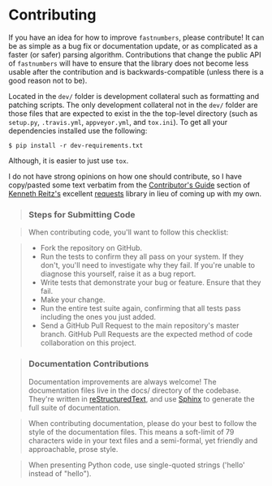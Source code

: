 # Contributing

If you have an idea for how to improve `fastnumbers`, please contribute! It can
be as simple as a bug fix or documentation update, or as complicated as a faster
(or safer) parsing algorithm. Contributions that change the public API of
`fastnumbers` will have to ensure that the library does not become
less usable after the contribution and is backwards-compatible (unless there is
a good reason not to be).

Located in the `dev/` folder is development collateral such as formatting and
patching scripts. The only development collateral not in the `dev/`
folder are those files that are expected to exist in the the top-level directory
(such as `setup.py`, `.travis.yml`, `appveyor.yml`, and `tox.ini`).
To get all your dependencies installed use the following:

```
$ pip install -r dev-requirements.txt
```

Although, it is easier to just use ``tox``.

I do not have strong opinions on how one should contribute, so
I have copy/pasted some text verbatim from the
[Contributor's Guide](http://docs.python-requests.org/en/latest/dev/contributing/) section of
[Kenneth Reitz's](http://docs.python-requests.org/en/latest/dev/contributing/)
excellent [requests](https://github.com/kennethreitz/requests) library in
lieu of coming up with my own.

> ### Steps for Submitting Code

> When contributing code, you'll want to follow this checklist:

> - Fork the repository on GitHub.
> -  Run the tests to confirm they all pass on your system.
     If they don't, you'll need to investigate why they fail.
     If you're unable to diagnose this yourself,
     raise it as a bug report.
> - Write tests that demonstrate your bug or feature. Ensure that they fail.
> - Make your change.
> - Run the entire test suite again, confirming that all tests pass including the
    ones you just added.
> - Send a GitHub Pull Request to the main repository's master branch.
    GitHub Pull Requests are the expected method of code collaboration on this project.

> ### Documentation Contributions
> Documentation improvements are always welcome! The documentation files live in the
  docs/ directory of the codebase. They're written in
  [reStructuredText](http://docutils.sourceforge.net/rst.html), and use
  [Sphinx](http://sphinx-doc.org/index.html)
  to generate the full suite of documentation.

> When contributing documentation, please do your best to follow the style of the
  documentation files. This means a soft-limit of 79 characters wide in your text
  files and a semi-formal, yet friendly and approachable, prose style.

> When presenting Python code, use single-quoted strings ('hello' instead of "hello").
